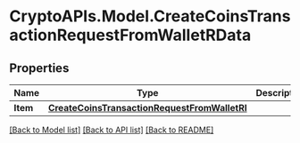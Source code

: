 # CryptoAPIs.Model.CreateCoinsTransactionRequestFromWalletRData

## Properties

Name | Type | Description | Notes
------------ | ------------- | ------------- | -------------
**Item** | [**CreateCoinsTransactionRequestFromWalletRI**](CreateCoinsTransactionRequestFromWalletRI.md) |  | 

[[Back to Model list]](../README.md#documentation-for-models) [[Back to API list]](../README.md#documentation-for-api-endpoints) [[Back to README]](../README.md)

